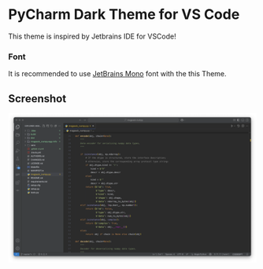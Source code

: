 # PyCharm Dark Theme for VS Code

This theme is inspired by Jetbrains IDE for VSCode!


### Font

It is recommended to use [JetBrains Mono](https://www.jetbrains.com/lp/mono/) font with the this Theme.


## Screenshot

![PyCharm Dark Theme](https://github.com/DrFormat/pycharm-dark-theme/raw/HEAD/img/screenshot_1.png)
